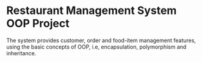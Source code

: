 # Restaurant Management System OOP Project
 The system provides customer, order and food-item management features, using the basic concepts of OOP, i.e, encapsulation, polymorphism and inheritance.
